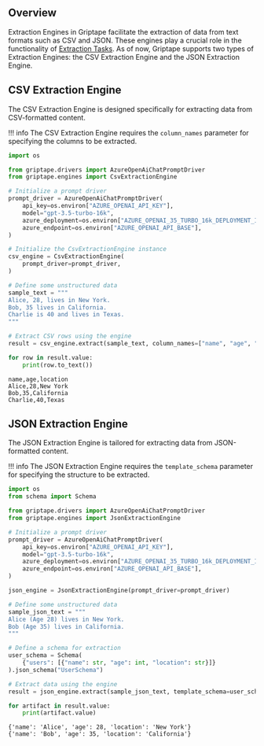 ## Overview
Extraction Engines in Griptape facilitate the extraction of data from text formats such as CSV and JSON.
These engines play a crucial role in the functionality of [Extraction Tasks](../../griptape-framework/structures/tasks.md).
As of now, Griptape supports two types of Extraction Engines: the CSV Extraction Engine and the JSON Extraction Engine.

## CSV Extraction Engine

The CSV Extraction Engine is designed specifically for extracting data from CSV-formatted content.

!!! info
    The CSV Extraction Engine requires the `column_names` parameter for specifying the columns to be extracted.

```python
import os 

from griptape.drivers import AzureOpenAiChatPromptDriver
from griptape.engines import CsvExtractionEngine

# Initialize a prompt driver
prompt_driver = AzureOpenAiChatPromptDriver(
    api_key=os.environ["AZURE_OPENAI_API_KEY"],
    model="gpt-3.5-turbo-16k",
    azure_deployment=os.environ["AZURE_OPENAI_35_TURBO_16k_DEPLOYMENT_ID"],
    azure_endpoint=os.environ["AZURE_OPENAI_API_BASE"],
)

# Initialize the CsvExtractionEngine instance
csv_engine = CsvExtractionEngine(
    prompt_driver=prompt_driver,
)

# Define some unstructured data
sample_text = """
Alice, 28, lives in New York.
Bob, 35 lives in California.
Charlie is 40 and lives in Texas.
"""

# Extract CSV rows using the engine
result = csv_engine.extract(sample_text, column_names=["name", "age", "location"])

for row in result.value:
    print(row.to_text())
```
```
name,age,location
Alice,28,New York
Bob,35,California
Charlie,40,Texas
```

## JSON Extraction Engine

The JSON Extraction Engine is tailored for extracting data from JSON-formatted content. 

!!! info
    The JSON Extraction Engine requires the `template_schema` parameter for specifying the structure to be extracted.

```python
import os 
from schema import Schema 

from griptape.drivers import AzureOpenAiChatPromptDriver
from griptape.engines import JsonExtractionEngine

# Initialize a prompt driver
prompt_driver = AzureOpenAiChatPromptDriver(
    api_key=os.environ["AZURE_OPENAI_API_KEY"],
    model="gpt-3.5-turbo-16k",
    azure_deployment=os.environ["AZURE_OPENAI_35_TURBO_16k_DEPLOYMENT_ID"],
    azure_endpoint=os.environ["AZURE_OPENAI_API_BASE"],
)

json_engine = JsonExtractionEngine(prompt_driver=prompt_driver)

# Define some unstructured data
sample_json_text = """
Alice (Age 28) lives in New York.
Bob (Age 35) lives in California.
"""

# Define a schema for extraction
user_schema = Schema(
    {"users": [{"name": str, "age": int, "location": str}]}
).json_schema("UserSchema")

# Extract data using the engine
result = json_engine.extract(sample_json_text, template_schema=user_schema)

for artifact in result.value:
    print(artifact.value)
```
```
{'name': 'Alice', 'age': 28, 'location': 'New York'}
{'name': 'Bob', 'age': 35, 'location': 'California'}
```
